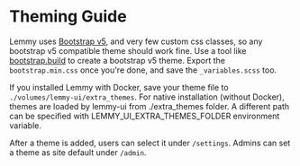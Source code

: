# Theming Guide

Lemmy uses [Bootstrap v5](https://getbootstrap.com/), and very few custom css classes, so any bootstrap v5 compatible theme should work fine. Use a tool like [bootstrap.build](https://bootstrap.build/) to create a bootstrap v5 theme. Export the `bootstrap.min.css` once you're done, and save the `_variables.scss` too.

If you installed Lemmy with Docker, save your theme file to `./volumes/lemmy-ui/extra_themes`. For native installation (without Docker), themes are loaded by lemmy-ui from ./extra_themes folder. A different path can be specified with LEMMY_UI_EXTRA_THEMES_FOLDER environment variable.

After a theme is added, users can select it under `/settings`. Admins can set a theme as site default under `/admin`.
